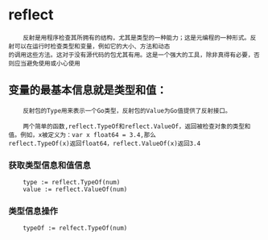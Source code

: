 # reflect
        反射是用程序检查其所拥有的结构，尤其是类型的一种能力；这是元编程的一种形式。反射可以在运行时检查类型和变量，例如它的大小、方法和动态
    的调用这些方法。这对于没有源代码的包尤其有用。这是一个强大的工具，除非真得有必要，否则应当避免使用或小心使用
    
## 变量的最基本信息就是类型和值：
        反射包的Type用来表示一个Go类型，反射包的Value为Go值提供了反射接口。
        
        两个简单的函数,reflect.TypeOf和reflect.ValueOf，返回被检查对象的类型和值。例如，x被定义为：var x float64 = 3.4,那么
    reflect.TypeOf(x)返回float64，reflect.ValueOf(x)返回3.4
    
### 获取类型信息和值信息
  
  ```
      type := reflect.TypeOf(num)
      value := reflect.ValueOf(num)
  ```
  
### 类型信息操作
  
  ```
      typeOf := relfect.TypeOf(num)
      
  ```
